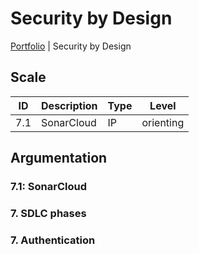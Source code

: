 # Security by Design

[Portfolio](../../README.md) | Security by Design

[Uitleg leeruitkomst]: #

## Scale

| ID | Description | Type | Level |
|---|---|---|---|
| 7.1 | SonarCloud | IP | orienting |

## Argumentation

### 7.1: SonarCloud

### 7. SDLC phases

### 7. Authentication

